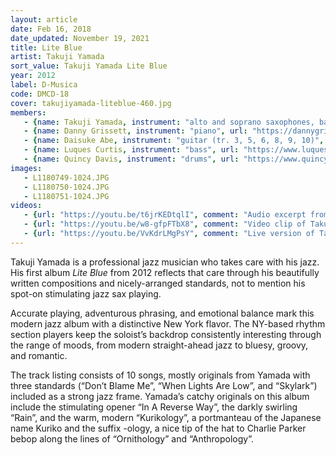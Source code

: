 ```yaml
---
layout: article
date: Feb 16, 2018
date_updated: November 19, 2021
title: Lite Blue
artist: Takuji Yamada
sort_value: Takuji Yamada Lite Blue
year: 2012
label: D-Musica
code: DMCD-18
cover: takujiyamada-liteblue-460.jpg
members:
   - {name: Takuji Yamada, instrument: "alto and soprano saxophones, bass clarinet", japanese_name: 山田拓児, url: "https://www.takujiyamada.com"}
   - {name: Danny Grissett, instrument: "piano", url: "https://dannygrissett.com/"}
   - {name: Daisuke Abe, instrument: "guitar (tr. 3, 5, 6, 8, 9, 10)", japanese_name: 阿部大輔, url: "https://daisukeabe.com/"}
   - {name: Luques Curtis, instrument: "bass", url: "https://www.luquescurtis.com/"}
   - {name: Quincy Davis, instrument: "drums", url: "https://www.quincydavisjazz.com/"}
images:
   - L1180749-1024.JPG
   - L1180750-1024.JPG
   - L1180751-1024.JPG
videos: 
   - {url: "https://youtu.be/t6jrKEDtqlI", comment: "Audio excerpt from the album's opening track “In A Reverse Way”"}
   - {url: "https://youtu.be/w8-gfpFTbX8", comment: "Video clip of Takuji Yamada’s Folklore playing “In A Reverse Way” live"}
   - {url: "https://youtu.be/VvKdrLMgPsY", comment: "Live version of Takuji Yamada’s song “Rain”"}
---
```

Takuji Yamada is a professional jazz musician who takes care with his jazz. His first album *Lite Blue* from 2012 reflects that care through his beautifully written compositions and nicely-arranged standards, not to mention his spot-on stimulating jazz sax playing.

Accurate playing, adventurous phrasing, and emotional balance mark this modern jazz album with a distinctive New York flavor. The NY-based rhythm section players keep the soloist’s backdrop consistently interesting through the range of moods, from modern straight-ahead jazz to bluesy, groovy, and romantic.

The track listing consists of 10 songs, mostly originals from Yamada with three standards (“Don’t Blame Me”, “When Lights Are Low”, and “Skylark”) included as a strong jazz frame. Yamada’s catchy originals on this album include the stimulating opener “In A Reverse Way”, the darkly swirling “Rain”, and the warm, modern “Kurikology”, a portmanteau of the Japanese name Kuriko and the suffix -ology, a nice tip of the hat to Charlie Parker bebop along the lines of “Ornithology” and “Anthropology”.


